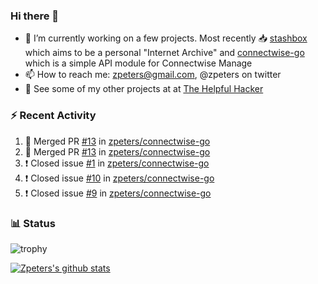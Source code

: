 ### Hi there 👋


- 🔭 I’m currently working on a few projects.  Most recently :inbox_tray: [stashbox](https://github.com/zpeters/stashbox) which aims to be a personal "Internet Archive" and [connectwise-go](https://github.com/zpeters/connectwise-go) which is a simple API module for Connectwise Manage
- 📫 How to reach me: zpeters@gmail.com, @zpeters on twitter
- 👋 See some of my other projects at at [The Helpful Hacker](https://thehelpfulhacker.net)

### :zap: Recent Activity

<!--START_SECTION:activity-->
1. 🎉 Merged PR [#13](https://github.com/zpeters/connectwise-go/pull/13) in [zpeters/connectwise-go](https://github.com/zpeters/connectwise-go)
2. 🎉 Merged PR [#13](https://github.com/zpeters/connectwise-go/pull/13) in [zpeters/connectwise-go](https://github.com/zpeters/connectwise-go)
3. ❗️ Closed issue [#1](https://github.com/zpeters/connectwise-go/issues/1) in [zpeters/connectwise-go](https://github.com/zpeters/connectwise-go)
4. ❗️ Closed issue [#10](https://github.com/zpeters/connectwise-go/issues/10) in [zpeters/connectwise-go](https://github.com/zpeters/connectwise-go)
5. ❗️ Closed issue [#9](https://github.com/zpeters/connectwise-go/issues/9) in [zpeters/connectwise-go](https://github.com/zpeters/connectwise-go)
<!--END_SECTION:activity-->

### :bar_chart: Status

![trophy](https://github-profile-trophy.vercel.app/?username=zpeters)

[![Zpeters's github stats](https://github-readme-stats.vercel.app/api?username=zpeters)](https://github.com/zpeters/github-readme-stats&show_icons=true)
